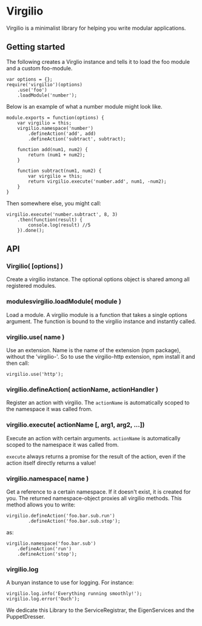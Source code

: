 # Virgilio
Virgilio is a minimalist library for helping you write modular applications.

## Getting started
The following creates a Virglio instance and tells it to load the foo module and a custom foo-module.

    var options = {};
    require('virgilio')(options)
        .use('foo')
        .loadModule('number');

Below is an example of what a number module might look like.

    module.exports = function(options) {
        var virgilio = this;
        virgilio.namespace('number')
            .defineAction('add', add)
            .defineAction('subtract', subtract);

        function add(num1, num2) {
            return (num1 + num2);
        }

        function subtract(num1, num2) {
            var virgilio = this;
            return virgilio.execute('number.add', num1, -num2);
        }
    }

Then somewhere else, you might call:

    virgilio.execute('number.subtract', 8, 3)
        .then(function(result) {
            console.log(result) //5
        }).done();

## API
### Virgilio( [options] )
Create a virgilio instance. The optional options object is shared among all registered modules.

### modulesvirgilio.loadModule( module )
Load a module. A virgilio module is a function that takes a single options argument. The function is bound to the virgilio instance and instantly called.

### virgilio.use( name )
Use an extension. Name is the name of the extension (npm package), without the 'virgilio-'. So to use the virgilio-http extension, npm install it and then call:

    virgilio.use('http');

### virgilio.defineAction( actionName, actionHandler )
Register an action with virgilio. The `actionName` is automatically scoped to the namespace it was called from.

### virgilio.execute( actionName [, arg1, arg2, ...])
Execute an action with certain arguments. `actionName` is automatically scoped to the namespace it was called from.


`execute` always returns a promise for the result of the action, even if the action itself directly returns a value!

### virgilio.namespace( name )
Get a reference to a certain namespace. If it doesn't exist, it is created for you. The returned namespace-object proxies all virgilio methods. This method allows you to write:

    virgilio.defineAction('foo.bar.sub.run')
            .defineAction('foo.bar.sub.stop');

as:

    virgilio.namespace('foo.bar.sub')
        .defineAction('run')
        .defineAction('stop');

### virgilio.log
A bunyan instance to use for logging. For instance:

    virgilio.log.info('Everything running smoothly!');
    virgilio.log.error('Ouch');



We dedicate this Library to the ServiceRegistrar, the EigenServices and the PuppetDresser.
